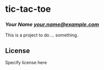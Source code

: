 # tic-tac-toe
### _Your Name <your.name@example.com>_

This is a project to do ... something.

## License

Specify license here

